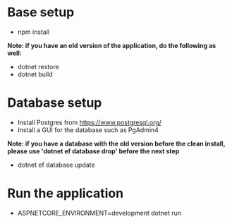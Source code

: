 # Base setup
- npm install

<b>Note: if you have an old version of the application, do the following as well:</b>

- dotnet restore
- dotnet build

# Database setup
- Install Postgres from https://www.postgresql.org/
- Install a GUI for the database such as PgAdmin4

<b>Note: if you have a database with the old version before the clean install, please use 'dotnet ef database drop' before the next step</b>

- dotnet ef database update

# Run the application
- ASPNETCORE_ENVIRONMENT=development dotnet run
